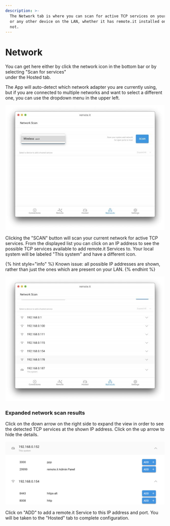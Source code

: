 ```yaml
---
description: >-
  The Network tab is where you can scan for active TCP services on your Device
  or any other device on the LAN, whether it has remote.it installed on it or
  not.
---
```


# Network

 You can get here either by click the network icon in the bottom bar or by selecting "Scan for services"  
 under the Hosted tab. 

The App will auto-detect which network adapter you are currently using, but if you are connected to multiple networks and want to select a different one, you can use the dropdown menu in the upper left.

![](../../.gitbook/assets/37.jpeg)

Clicking the "SCAN" button will scan your current network for active TCP services. From the displayed list you can click on an IP address to see the possible TCP services available to add remote.it Services to. Your local system will be labeled "This system" and have a different icon.

{% hint style="info" %}
Known issue: all possible IP addresses are shown, rather than just the ones which are present on your LAN.
{% endhint %}

![](../../.gitbook/assets/39.jpeg)

### Expanded network scan results

Click on the down arrow on the right side to expand the view in order to see the detected TCP services at the shown IP address.  Click on the up arrow to hide the details.

![](../../.gitbook/assets/5%20%283%29.png)

Click on "ADD" to add a remote.it Service to this IP address and port.  You will be taken to the "Hosted" tab to complete configuration.

